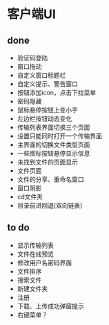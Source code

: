 # 客户端UI

## done

- 验证码登陆
- 窗口拖动
- 自定义窗口标题栏
- 自定义提示、警告窗口
- 按钮添加icon，点击下拉菜单
- 密码隐藏
- 鼠标悬停按钮上变小手
- 左边栏按钮动态变化
- 传输列表界面切换三个页面
- 设置只能同时打开一个传输界面
- 主界面的切换文件类型页面
- 一些图标按钮悬停显示信息
- 未找到文件的页面显示
- 文件页面
- 文件的分享、重命名窗口
- 窗口阴影
- cd文件夹
- 目录前进回退(双向链表)

## to do

- 显示传输列表
- 文件在线预览
- 修改用户名密码界面
- 文件排序
- 搜索文件
- 新建文件夹
- 注册
- 下载、上传成功弹窗提示
- 右键菜单？
